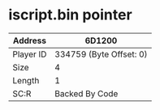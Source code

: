 
#  iscript.bin pointer
Address   | 6D1200
----------|-------------
Player ID | 334759 (Byte Offset: 0)
Size 	  | 4
Length 	  | 1
SC:R      | Backed By Code


